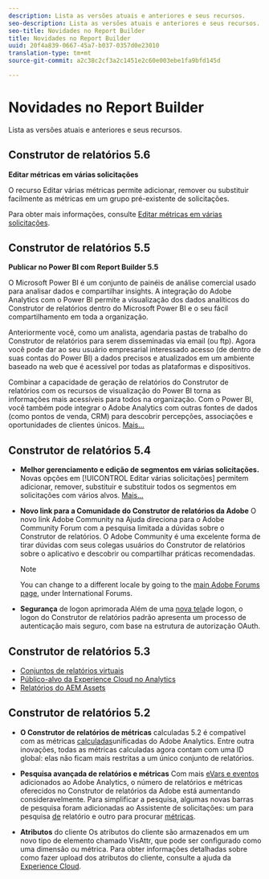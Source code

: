 ```yaml
---
description: Lista as versões atuais e anteriores e seus recursos.
seo-description: Lista as versões atuais e anteriores e seus recursos.
seo-title: Novidades no Report Builder
title: Novidades no Report Builder
uuid: 20f4a839-0667-45a7-b037-0357d0e23010
translation-type: tm+mt
source-git-commit: a2c38c2cf3a2c1451e2c60e003ebe1fa9bfd145d

---
```



# Novidades no Report Builder

Lista as versões atuais e anteriores e seus recursos.

## Construtor de relatórios 5.6

**Editar métricas em várias solicitações**

O recurso Editar várias métricas permite adicionar, remover ou substituir facilmente as métricas em um grupo pré-existente de solicitações.

Para obter mais informações, consulte [Editar métricas em várias solicitações](../../analyze/report-builder/manage-requests/edit-multiple-metrics.md#concept_1524B059C72C4224AA199411151069AB).

## Construtor de relatórios 5.5

**Publicar no Power BI com Report Builder 5.5**

O Microsoft Power BI é um conjunto de painéis de análise comercial usado para analisar dados e compartilhar insights. A integração do Adobe Analytics com o Power BI permite a visualização dos dados analíticos do Construtor de relatórios dentro do Microsoft Power BI e o seu fácil compartilhamento em toda a organização.

Anteriormente você, como um analista, agendaria pastas de trabalho do Construtor de relatórios para serem disseminadas via email (ou ftp). Agora você pode dar ao seu usuário empresarial interessado acesso (de dentro de suas contas do Power BI) a dados precisos e atualizados em um ambiente baseado na web que é acessível por todas as plataformas e dispositivos.

Combinar a capacidade de geração de relatórios do Construtor de relatórios com os recursos de visualização do Power BI torna as informações mais acessíveis para todos na organização. Com o Power BI, você também pode integrar o Adobe Analytics com outras fontes de dados (como pontos de venda, CRM) para descobrir percepções, associações e oportunidades de clientes únicos. [Mais...](../../analyze/report-builder/c-publish-power-bi/power-bi.md#concept_07653F1641774B70AD2DE77F0614B8CC)

## Construtor de relatórios 5.4

* **Melhor gerenciamento e edição de segmentos em várias solicitações.** Novas opções em [!UICONTROL Editar várias solicitações] permitem adicionar, remover, substituir e substituir todos os segmentos em solicitações com vários alvos. [Mais...](../../analyze/report-builder/data-requests/segmentation.md#section_C3D63FCBE1A94369A319243313B03C93)

* **Novo link para a Comunidade do Construtor de relatórios da Adobe** O novo link Adobe Community na Ajuda direciona para o Adobe Community Forum com a pesquisa limitada a dúvidas sobre o Construtor de relatórios. O Adobe Community é uma excelente forma de tirar dúvidas com seus colegas usuários do Construtor de relatórios sobre o aplicativo e descobrir ou compartilhar práticas recomendadas.

   >[!NOTE]
   >
   >You can change to a different locale by going to the [main Adobe Forums page](https://forums.adobe.com/welcome), under International Forums.

* **Segurança** de logon aprimorada Além de uma [nova tela](../../analyze/report-builder/setup/login.md#concept_67A16213B90D43C7A624C4E43B821981)de logon, o logon do Construtor de relatórios padrão apresenta um processo de autenticação mais seguro, com base na estrutura de autorização OAuth.

## Construtor de relatórios 5.3

* [Conjuntos de relatórios virtuais](https://marketing.adobe.com/resources/help/en_US/reference/virtual-report-suites.html)
* [Público-alvo da Experience Cloud no Analytics](https://marketing.adobe.com/resources/help/en_US/mcloud/mc-audiences-aam.html)
* [Relatórios do AEM Assets](https://marketing.adobe.com/resources/help/en_US/reference/aem-assets-reporting.html)

## Construtor de relatórios 5.2

* **O Construtor de relatórios de métricas** calculadas 5.2 é compatível com as métricas [calculadas](../../analyze/report-builder/layout/c-metrics-dimensions/calculated-metrics.md#concept_C36AF97877EA49E0B055122E1EE32DD4)unificadas do Adobe Analytics. Entre outra inovações, todas as métricas calculadas agora contam com uma ID global: elas não ficam mais restritas a um único conjunto de relatórios.

* **Pesquisa avançada de relatórios e métricas** Com mais [eVars e eventos](https://marketing.adobe.com/resources/help/en_US/sc/implement/evars_events.html) adicionados ao Adobe Analytics, o número de relatórios e métricas oferecidos no Construtor de relatórios da Adobe está aumentando consideravelmente. Para simplificar a pesquisa, algumas novas barras de pesquisa foram adicionadas ao Assistente de solicitações: um para pesquisa [de](../../analyze/report-builder/data-requests/c-report-types/select-report-types.md#concept_C711B27E6FB64C18AC564EE142FC7EFC) relatório e outro para procurar [métricas](../../analyze/report-builder/layout/c-metrics-dimensions/t-add-metrics-and-dimensions.md#task_E3F520C020F64C5A96DC5C96FEF71FC4).

* **Atributos** do cliente Os atributos do cliente são armazenados em um novo tipo de elemento chamado VisAttr, que pode ser configurado como uma dimensão ou métrica. Para obter informações detalhadas sobre como fazer upload dos atributos do cliente, consulte a ajuda da [Experience Cloud](https://marketing.adobe.com/resources/help/en_US/mcloud/attributes.html).

